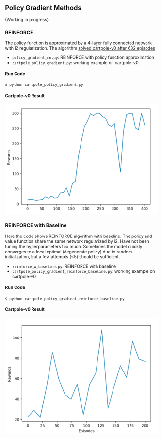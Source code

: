 ## Policy Gradient Methods

(Working in progress)

### REINFORCE 

The policy function is approximated by a 4-layer fully connected network with l2 regularization. The algorithm [solved cartpole-v0 after 632 episodes](https://gym.openai.com/evaluations/eval_0qE4YdUoQMi60hslLEGg)

- `policy_gradient_nn.py`: REINFORCE with policy function approximation
- `cartpole_policy_gradient.py`: working example on cartpole-v0

#### Run Code

`$ python cartpole_policy_gradient.py`

#### Cartpole-v0 Result

![cartpole training](imgs/cartpole_reinforce.png "cartpole training")

### REINFORCE with Baseline

Here the code shows REINFORCE algorithm with baseline. The policy and value function share the same network regularized by l2. Have not been tuning the hyperparameters too much. Sometimes the model quickly converges to a local optimal (degenerate policy) due to random initialization, but a few attempts (<5) should be sufficient.

- `reinforce_w_baseline.py`: REINFORCE with baseline
- `cartpole_policy_gradient_reinforce_baseline.py`: working example on cartpole-v0

#### Run Code

`$ python cartpole_policy_gradient_reinforce_baseline.py`

#### Cartpole-v0 Result

![cartpole training](imgs/cartpole_reinforce_w_baseline.png "cartpole training")